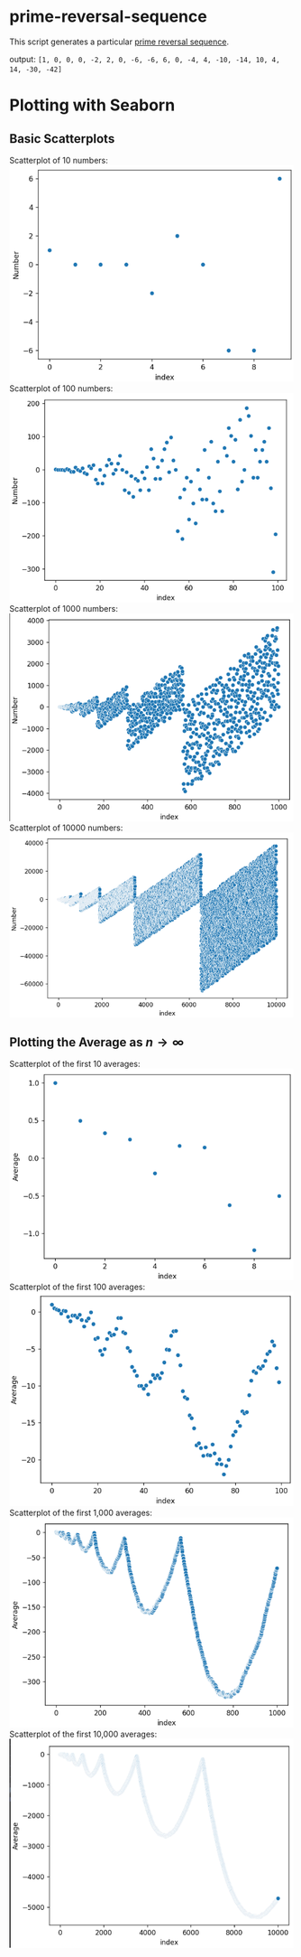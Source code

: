 # prime-reversal-sequence
This script generates a particular [prime reversal sequence](https://www.youtube.com/watch?v=pAMgUB51XZA). 

output: `[1, 0, 0, 0, -2, 2, 0, -6, -6, 6, 0, -4, 4, -10, -14, 10, 4, 14, -30, -42]`

# Plotting with Seaborn
## Basic Scatterplots
Scatterplot of 10 numbers:
![1000 numbers](10.png)
Scatterplot of 100 numbers:
![1000 numbers](100.png)
Scatterplot of 1000 numbers:
![1000 numbers](1000.png)
Scatterplot of 10000 numbers:
![10000 numbers](10000.png)

## Plotting the Average as $n \to \infty$
Scatterplot of the first 10 averages:
![10 averages](average_10.png)
Scatterplot of the first 100 averages:
![100 averages](average_100.png)
Scatterplot of the first 1,000 averages:
![1000 averages](average_1000.png)
Scatterplot of the first 10,000 averages:
![10,000 averages](average_10000.png)
